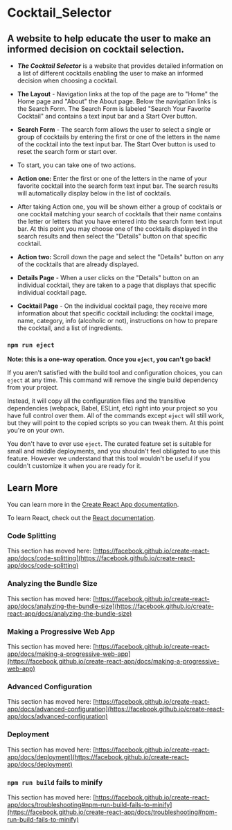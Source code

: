 # Cocktail_Selector

## A website to help educate the user to make an informed decision on cocktail selection.

* **_The Cocktail Selector_** is a website that provides detailed information on a list of different cocktails enabling the user to make an informed decision when choosing a cocktail. 

* **The Layout** - Navigation links at the top of the page are to "Home" the Home page and "About" the About page. Below the navigation links is the Search Form. The Search Form is labeled "Search Your Favorite Cocktail" and contains a text input bar and a Start Over button.

* **Search Form** - The search form allows the user to select a single or group of cocktails by entering the first or one of the letters in the name of the cocktail into the text input bar. The Start Over button is used to reset the search form or start over.

* To start, you can take one of two actions.

* **Action one:** Enter the first or one of the letters in the name of your favorite cocktail into the search form text input bar. The search results will automatically display below in the list of cocktails.

* After taking Action one, you will be shown either a group of cocktails or one cocktail matching your search of cocktails that their name contains the letter or letters that you have entered into the search form text input bar. At this point you may choose one of the cocktails displayed in the search results and then select the "Details" button on that specific cocktail.

* **Action two:** Scroll down the page and select the "Details" button on any of the cocktails that are already displayed.

* **Details Page** - When a user clicks on the "Details" button on an individual cocktail, they are taken to a page that displays that specific individual cocktail page.

* **Cocktail Page** - On the individual cocktail page, they receive more information about that specific cocktail including: the cocktail image, name, category, info (alcoholic or not), instructions on how to prepare the cocktail, and a list of ingredients.

### `npm run eject`

**Note: this is a one-way operation. Once you `eject`, you can't go back!**

If you aren't satisfied with the build tool and configuration choices, you can `eject` at any time. This command will remove the single build dependency from your project.

Instead, it will copy all the configuration files and the transitive dependencies (webpack, Babel, ESLint, etc) right into your project so you have full control over them. All of the commands except `eject` will still work, but they will point to the copied scripts so you can tweak them. At this point you're on your own.

You don't have to ever use `eject`. The curated feature set is suitable for small and middle deployments, and you shouldn't feel obligated to use this feature. However we understand that this tool wouldn't be useful if you couldn't customize it when you are ready for it.

## Learn More

You can learn more in the [Create React App documentation](https://facebook.github.io/create-react-app/docs/getting-started).

To learn React, check out the [React documentation](https://reactjs.org/).

### Code Splitting

This section has moved here: [https://facebook.github.io/create-react-app/docs/code-splitting](https://facebook.github.io/create-react-app/docs/code-splitting)

### Analyzing the Bundle Size

This section has moved here: [https://facebook.github.io/create-react-app/docs/analyzing-the-bundle-size](https://facebook.github.io/create-react-app/docs/analyzing-the-bundle-size)

### Making a Progressive Web App

This section has moved here: [https://facebook.github.io/create-react-app/docs/making-a-progressive-web-app](https://facebook.github.io/create-react-app/docs/making-a-progressive-web-app)

### Advanced Configuration

This section has moved here: [https://facebook.github.io/create-react-app/docs/advanced-configuration](https://facebook.github.io/create-react-app/docs/advanced-configuration)

### Deployment

This section has moved here: [https://facebook.github.io/create-react-app/docs/deployment](https://facebook.github.io/create-react-app/docs/deployment)

### `npm run build` fails to minify

This section has moved here: [https://facebook.github.io/create-react-app/docs/troubleshooting#npm-run-build-fails-to-minify](https://facebook.github.io/create-react-app/docs/troubleshooting#npm-run-build-fails-to-minify)

